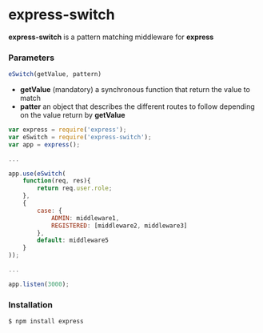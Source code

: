 express-switch
==============

__express-switch__ is a pattern matching middleware for __express__

### Parameters

```js
eSwitch(getValue, pattern)
```

 - __getValue__ (mandatory) a synchronous function that return the value to match
 - __patter__ an object that describes the different routes to follow depending on the value return by __getValue__

```js
var express = require('express');
var eSwitch = require('express-switch');
var app = express();

...

app.use(eSwitch(
    function(req, res){
        return req.user.role;
    },
    {
        case: {
            ADMIN: middleware1,
            REGISTERED: [middleware2, middleware3]
        },
        default: middleware5
    }
));

...

app.listen(3000);
```

### Installation

```bash
$ npm install express
```